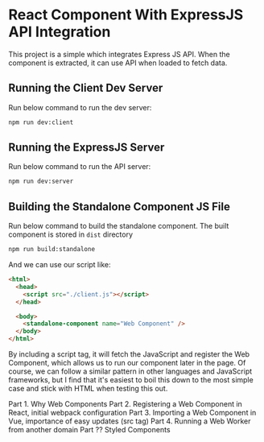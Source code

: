 # React Component With ExpressJS API Integration

This project is a simple which integrates Express JS API. When the component is extracted, it can use API when loaded to fetch data.

## Running the Client Dev Server

Run below command to run the dev server:

```sh
npm run dev:client
```

## Running the ExpressJS Server

Run below command to run the API server:

```sh
npm run dev:server
```

## Building the Standalone Component JS File

Run below command to build the standalone component. The built component is stored in `dist` directory

```sh
npm run build:standalone
```


And we can use our script like:

```html
<html>
  <head>
    <script src="./client.js"></script>
  </head>

  <body>
    <standalone-component name="Web Component" />
  </body>
</html>
```

By including a script tag, it will fetch the JavaScript and register the Web Component, which allows us to run our component later in the page. Of course, we can follow a similar pattern in other languages and JavaScript frameworks, but I find that it's easiest to boil this down to the most simple case and stick with HTML when testing this out.

Part 1. Why Web Components
Part 2. Registering a Web Component in React, initial webpack configuration
Part 3. Importing a Web Component in Vue, importance of easy updates (src tag)
Part 4. Running a Web Worker from another domain
Part ?? Styled Components
